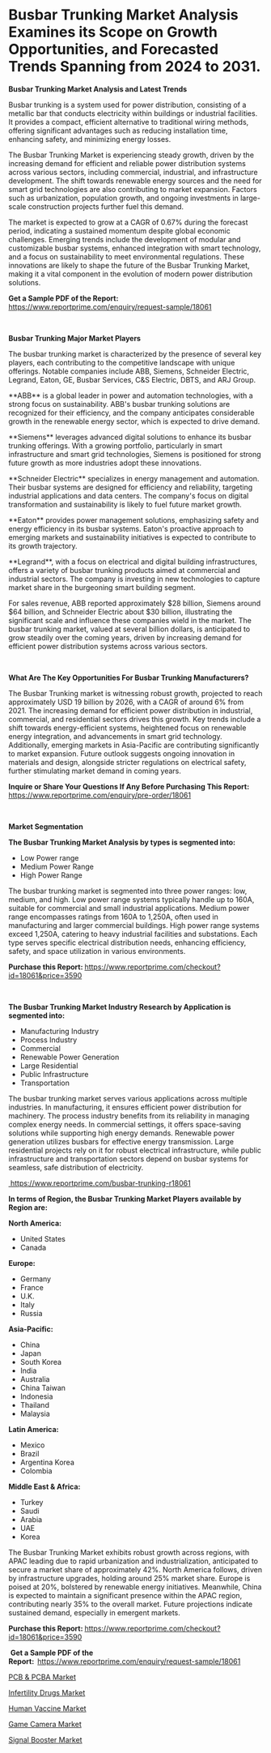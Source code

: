 <p><h1>Busbar Trunking Market Analysis Examines its Scope on Growth Opportunities, and Forecasted Trends Spanning from 2024 to 2031.</h1></p><p><strong>Busbar Trunking Market Analysis and Latest Trends</strong></p>
<p><p>Busbar trunking is a system used for power distribution, consisting of a metallic bar that conducts electricity within buildings or industrial facilities. It provides a compact, efficient alternative to traditional wiring methods, offering significant advantages such as reducing installation time, enhancing safety, and minimizing energy losses.</p><p>The Busbar Trunking Market is experiencing steady growth, driven by the increasing demand for efficient and reliable power distribution systems across various sectors, including commercial, industrial, and infrastructure development. The shift towards renewable energy sources and the need for smart grid technologies are also contributing to market expansion. Factors such as urbanization, population growth, and ongoing investments in large-scale construction projects further fuel this demand.</p><p>The market is expected to grow at a CAGR of 0.67% during the forecast period, indicating a sustained momentum despite global economic challenges. Emerging trends include the development of modular and customizable busbar systems, enhanced integration with smart technology, and a focus on sustainability to meet environmental regulations. These innovations are likely to shape the future of the Busbar Trunking Market, making it a vital component in the evolution of modern power distribution solutions.</p></p>
<p><strong>Get a Sample PDF of the Report:&nbsp;</strong> <a href="https://www.reportprime.com/enquiry/request-sample/18061?utm_campaign=1140&utm_medium=2&utm_source=Github&utm_content=ia&utm_term=20112024&utm_id=busbar-trunking">https://www.reportprime.com/enquiry/request-sample/18061</a></p>
<p>&nbsp;</p>
<p><strong>Busbar Trunking Major Market Players</strong></p>
<p><p>The busbar trunking market is characterized by the presence of several key players, each contributing to the competitive landscape with unique offerings. Notable companies include ABB, Siemens, Schneider Electric, Legrand, Eaton, GE, Busbar Services, C&S Electric, DBTS, and ARJ Group.</p><p>**ABB** is a global leader in power and automation technologies, with a strong focus on sustainability. ABB's busbar trunking solutions are recognized for their efficiency, and the company anticipates considerable growth in the renewable energy sector, which is expected to drive demand.</p><p>**Siemens** leverages advanced digital solutions to enhance its busbar trunking offerings. With a growing portfolio, particularly in smart infrastructure and smart grid technologies, Siemens is positioned for strong future growth as more industries adopt these innovations.</p><p>**Schneider Electric** specializes in energy management and automation. Their busbar systems are designed for efficiency and reliability, targeting industrial applications and data centers. The company's focus on digital transformation and sustainability is likely to fuel future market growth.</p><p>**Eaton** provides power management solutions, emphasizing safety and energy efficiency in its busbar systems. Eaton's proactive approach to emerging markets and sustainability initiatives is expected to contribute to its growth trajectory.</p><p>**Legrand**, with a focus on electrical and digital building infrastructures, offers a variety of busbar trunking products aimed at commercial and industrial sectors. The company is investing in new technologies to capture market share in the burgeoning smart building segment.</p><p>For sales revenue, ABB reported approximately $28 billion, Siemens around $64 billion, and Schneider Electric about $30 billion, illustrating the significant scale and influence these companies wield in the market. The busbar trunking market, valued at several billion dollars, is anticipated to grow steadily over the coming years, driven by increasing demand for efficient power distribution systems across various sectors.</p></p>
<p>&nbsp;</p>
<p><strong>What Are The Key Opportunities For Busbar Trunking Manufacturers?</strong></p>
<p><p>The Busbar Trunking market is witnessing robust growth, projected to reach approximately USD 19 billion by 2026, with a CAGR of around 6% from 2021. The increasing demand for efficient power distribution in industrial, commercial, and residential sectors drives this growth. Key trends include a shift towards energy-efficient systems, heightened focus on renewable energy integration, and advancements in smart grid technology. Additionally, emerging markets in Asia-Pacific are contributing significantly to market expansion. Future outlook suggests ongoing innovation in materials and design, alongside stricter regulations on electrical safety, further stimulating market demand in coming years.</p></p>
<p><strong>Inquire or Share Your Questions If Any Before Purchasing This Report:</strong> <a href="https://www.reportprime.com/enquiry/pre-order/18061?utm_campaign=1140&utm_medium=2&utm_source=Github&utm_content=ia&utm_term=20112024&utm_id=busbar-trunking">https://www.reportprime.com/enquiry/pre-order/18061</a></p>
<p>&nbsp;</p>
<p><strong>Market Segmentation</strong></p>
<p><strong>The Busbar Trunking Market Analysis by types is segmented into:</strong></p>
<p><ul><li>Low Power range</li><li>Medium Power Range</li><li>High Power Range</li></ul></p>
<p><p>The busbar trunking market is segmented into three power ranges: low, medium, and high. Low power range systems typically handle up to 160A, suitable for commercial and small industrial applications. Medium power range encompasses ratings from 160A to 1,250A, often used in manufacturing and larger commercial buildings. High power range systems exceed 1,250A, catering to heavy industrial facilities and substations. Each type serves specific electrical distribution needs, enhancing efficiency, safety, and space utilization in various environments.</p></p>
<p><strong>Purchase this Report:&nbsp;</strong><a href="https://www.reportprime.com/checkout?id=18061&price=3590&utm_campaign=1140&utm_medium=2&utm_source=Github&utm_content=ia&utm_term=20112024&utm_id=busbar-trunking">https://www.reportprime.com/checkout?id=18061&price=3590</a></p>
<p>&nbsp;</p>
<p><strong>The Busbar Trunking Market Industry Research by Application is segmented into:</strong></p>
<p><ul><li>Manufacturing Industry</li><li>Process Industry</li><li>Commercial</li><li>Renewable Power Generation</li><li>Large Residential</li><li>Public Infrastructure</li><li>Transportation</li></ul></p>
<p><p>The busbar trunking market serves various applications across multiple industries. In manufacturing, it ensures efficient power distribution for machinery. The process industry benefits from its reliability in managing complex energy needs. In commercial settings, it offers space-saving solutions while supporting high energy demands. Renewable power generation utilizes busbars for effective energy transmission. Large residential projects rely on it for robust electrical infrastructure, while public infrastructure and transportation sectors depend on busbar systems for seamless, safe distribution of electricity.</p></p>
<p><a href="https://www.reportprime.com/busbar-trunking-r18061?utm_campaign=1140&utm_medium=2&utm_source=Github&utm_content=ia&utm_term=20112024&utm_id=busbar-trunking">&nbsp;https://www.reportprime.com/busbar-trunking-r18061</a></p>
<p><strong>In terms of Region, the Busbar Trunking Market Players available by Region are:</strong></p>
<p>
    <p> <strong> North America: </strong>
        <ul>
            <li>United States</li>
            <li>Canada</li>
        </ul>
        </p> 
    <p> <strong> Europe: </strong>
        <ul>
            <li>Germany</li>
            <li>France</li>
            <li>U.K.</li>
            <li>Italy</li>
            <li>Russia</li>
        </ul>
        </p> 
    <p> <strong> Asia-Pacific: </strong>
        <ul>
            <li>China</li>
            <li>Japan</li>
            <li>South Korea</li>
            <li>India</li>
            <li>Australia</li>
            <li>China Taiwan</li>
            <li>Indonesia</li>
            <li>Thailand</li>
            <li>Malaysia</li>
        </ul>
        </p> 
    <p> <strong> Latin America: </strong>
        <ul>
            <li>Mexico</li>
            <li>Brazil</li>
            <li>Argentina Korea</li>
            <li>Colombia</li>
        </ul>
        </p> 
    <p> <strong> Middle East & Africa: </strong>
        <ul>
            <li>Turkey</li>
            <li>Saudi</li>
            <li>Arabia</li>
            <li>UAE</li>
            <li>Korea</li>
        </ul>
    </p>
    </p>
<p><p>The Busbar Trunking Market exhibits robust growth across regions, with APAC leading due to rapid urbanization and industrialization, anticipated to secure a market share of approximately 42%. North America follows, driven by infrastructure upgrades, holding around 25% market share. Europe is poised at 20%, bolstered by renewable energy initiatives. Meanwhile, China is expected to maintain a significant presence within the APAC region, contributing nearly 35% to the overall market. Future projections indicate sustained demand, especially in emergent markets.</p></p>
<p><strong>Purchase this Report: </strong><a href="https://www.reportprime.com/checkout?id=18061&price=3590&utm_campaign=1140&utm_medium=2&utm_source=Github&utm_content=ia&utm_term=20112024&utm_id=busbar-trunking">https://www.reportprime.com/checkout?id=18061&price=3590</a></p>
<p>&nbsp;<strong>Get a Sample PDF of the Report:&nbsp;&nbsp;</strong><a href="https://www.reportprime.com/enquiry/request-sample/18061?utm_campaign=1140&utm_medium=2&utm_source=Github&utm_content=ia&utm_term=20112024&utm_id=busbar-trunking">https://www.reportprime.com/enquiry/request-sample/18061</a></p>
<p><strong></strong></p>
<p><p><a href="https://www.linkedin.com/pulse/detailed-pcb-pcba-market-analysis-expected-cagr-76-from-2024-2031-sgide?utm_campaign=1140&utm_medium=2&utm_source=Github&utm_content=ia&utm_term=20112024&utm_id=busbar-trunking">PCB & PCBA Market</a></p><p><a href="https://issuu.com/reportprime-2/docs/infertility-drugs-market-size-2030._be18f35b3c4f23?utm_campaign=1140&utm_medium=2&utm_source=Github&utm_content=ia&utm_term=20112024&utm_id=busbar-trunking">Infertility Drugs Market</a></p><p><a href="https://issuu.com/reportprime-2/docs/human-vaccine-market-size-2030.pptx_3f8de7f33befd5?utm_campaign=1140&utm_medium=2&utm_source=Github&utm_content=ia&utm_term=20112024&utm_id=busbar-trunking">Human Vaccine Market</a></p><p><a href="https://www.linkedin.com/pulse/future-trends-competition-game-camera-market-projected-expansion-cevee?utm_campaign=1140&utm_medium=2&utm_source=Github&utm_content=ia&utm_term=20112024&utm_id=busbar-trunking">Game Camera Market</a></p><p><a href="https://www.linkedin.com/pulse/current-future-growth-potential-signal-booster-market-anticipated-g8ice?utm_campaign=1140&utm_medium=2&utm_source=Github&utm_content=ia&utm_term=20112024&utm_id=busbar-trunking">Signal Booster Market</a></p></p>